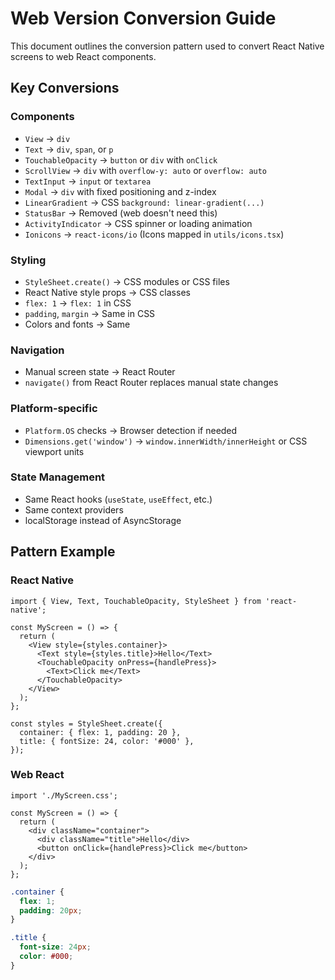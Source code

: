 # Web Version Conversion Guide

This document outlines the conversion pattern used to convert React Native screens to web React components.

## Key Conversions

### Components
- `View` → `div`
- `Text` → `div`, `span`, or `p`
- `TouchableOpacity` → `button` or `div` with `onClick`
- `ScrollView` → `div` with `overflow-y: auto` or `overflow: auto`
- `TextInput` → `input` or `textarea`
- `Modal` → `div` with fixed positioning and z-index
- `LinearGradient` → CSS `background: linear-gradient(...)`
- `StatusBar` → Removed (web doesn't need this)
- `ActivityIndicator` → CSS spinner or loading animation
- `Ionicons` → `react-icons/io` (Icons mapped in `utils/icons.tsx`)

### Styling
- `StyleSheet.create()` → CSS modules or CSS files
- React Native style props → CSS classes
- `flex: 1` → `flex: 1` in CSS
- `padding`, `margin` → Same in CSS
- Colors and fonts → Same

### Navigation
- Manual screen state → React Router
- `navigate()` from React Router replaces manual state changes

### Platform-specific
- `Platform.OS` checks → Browser detection if needed
- `Dimensions.get('window')` → `window.innerWidth/innerHeight` or CSS viewport units

### State Management
- Same React hooks (`useState`, `useEffect`, etc.)
- Same context providers
- localStorage instead of AsyncStorage

## Pattern Example

### React Native
```tsx
import { View, Text, TouchableOpacity, StyleSheet } from 'react-native';

const MyScreen = () => {
  return (
    <View style={styles.container}>
      <Text style={styles.title}>Hello</Text>
      <TouchableOpacity onPress={handlePress}>
        <Text>Click me</Text>
      </TouchableOpacity>
    </View>
  );
};

const styles = StyleSheet.create({
  container: { flex: 1, padding: 20 },
  title: { fontSize: 24, color: '#000' },
});
```

### Web React
```tsx
import './MyScreen.css';

const MyScreen = () => {
  return (
    <div className="container">
      <div className="title">Hello</div>
      <button onClick={handlePress}>Click me</button>
    </div>
  );
};
```

```css
.container {
  flex: 1;
  padding: 20px;
}

.title {
  font-size: 24px;
  color: #000;
}
```

